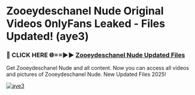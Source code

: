 # Zooeydeschanel Nude Original Videos 0nlyFans Leaked - Files Updated! (aye3)

<h3>🔴 CLICK HERE 🌐==►► <a href="https://tinyurl.com/y5r63du9" rel="nofollow">Zooeydeschanel Nude Updated Files</a></h3>

Get Zooeydeschanel Nude and all content. Now you can access all videos and pictures of Zooeydeschanel Nude. New Updated Files 2025!

[![aye3](https://i.imgur.com/UVo9nyh.gif)](https://tinyurl.com/y5r63du9)